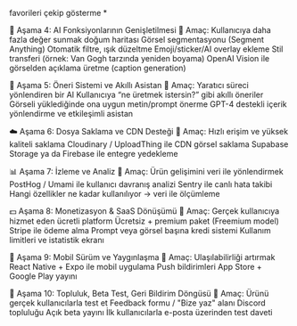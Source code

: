 favorileri çekip gösterme *



🤖 Aşama 4: AI Fonksiyonlarının Genişletilmesi
🎯 Amaç: Kullanıcıya daha fazla değer sunmak
doğum haritası 
 Görsel segmentasyonu (Segment Anything)
 Otomatik filtre, ışık düzeltme
 Emoji/sticker/AI overlay ekleme
 Stil transferi (örnek: Van Gogh tarzında yeniden boyama)
 OpenAI Vision ile görselden açıklama üretme (caption generation)

🧠 Aşama 5: Öneri Sistemi ve Akıllı Asistan
🎯 Amaç: Yaratıcı süreci yönlendiren bir AI
 Kullanıcıya “ne üretmek istersin?” gibi akıllı öneriler
 Görseli yüklediğinde ona uygun metin/prompt önerme
 GPT-4 destekli içerik yönlendirme ve etkileşimli asistan

☁️ Aşama 6: Dosya Saklama ve CDN Desteği
🎯 Amaç: Hızlı erişim ve yüksek kaliteli saklama
 Cloudinary / UploadThing ile CDN görsel saklama
 Supabase Storage ya da Firebase ile entegre yedekleme

📊 Aşama 7: İzleme ve Analiz
🎯 Amaç: Ürün gelişimini veri ile yönlendirmek
 PostHog / Umami ile kullanıcı davranış analizi
 Sentry ile canlı hata takibi
 Hangi özellikler ne kadar kullanılıyor → veri ile ölçümleme

💵 Aşama 8: Monetizasyon & SaaS Dönüşümü
🎯 Amaç: Gerçek kullanıcıya hizmet eden ücretli platform
 Ücretsiz + premium paket (Freemium model)
 Stripe ile ödeme alma
 Prompt veya görsel başına kredi sistemi
 Kullanım limitleri ve istatistik ekranı

📱 Aşama 9: Mobil Sürüm ve Yaygınlaşma
🎯 Amaç: Ulaşılabilirliği artırmak
 React Native + Expo ile mobil uygulama
 Push bildirimleri
 App Store + Google Play yayını
 
🧪 Aşama 10: Topluluk, Beta Test, Geri Bildirim Döngüsü
🎯 Amaç: Ürünü gerçek kullanıcılarla test et
 Feedback formu / "Bize yaz" alanı
 Discord topluluğu
 Açık beta yayını
 İlk kullanıcılarla e-posta üzerinden test daveti